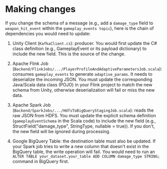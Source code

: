 # Making changes

If you change the schema of a message (e.g., add a `damage_type` field to `weapon_hit_event` within the `gameplay_events topic`), here is the chain of dependencies you would need to update:

1. Unity Client (`KafkaClient.cs`): producer. You would first update the C# class definition (e.g., GameplayEvent or its payload dictionary) to include the new field. This is the source of the change.

2. Apache Flink Job (`Backend/FlinkJobs/.../PlayerProfileAndAdaptiveParametersJob.scala`): consumes `gameplay_events` to generate `adaptive_params`. It needs to deserialize the incoming JSON. You must update the corresponding Java/Scala data class (POJO) in your Flink project to match the new schema from Unity, otherwise deserialization will fail or miss the new data.

3. Apache Spark Job (`Backend/SparkJobs/.../HdfsToBigQueryStagingJob.scala`): reads the raw JSON from HDFS. You must update the explicit schema definition (`gameplayEventSchema` in the Scala code) to include the new field (e.g., StructField("damage_type", StringType, nullable = true)). If you don't, the new field will be ignored during processing.

4. Google BigQuery Table: the destination table must also be updated. If your Spark job tries to write a new column that doesn't exist in the BigQuery table, the write operation will fail. You would need to run an `ALTER TABLE your_dataset.your_table ADD COLUMN damage_type STRING;` command in BigQuery first.